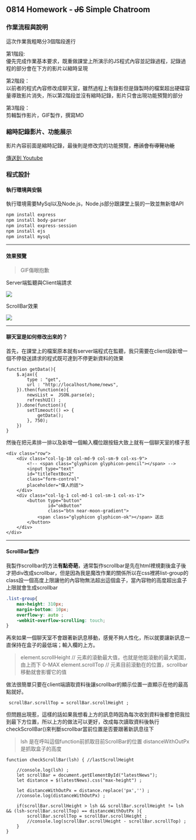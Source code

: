 ## 0814 Homework - ~~JS~~ Simple Chatroom

### 作業流程與說明
這次作業我粗略分3個階段進行

第1階段: <br>
優先完成作業基本要求，既重做課堂上所演示的JS程式內容並記錄過程，記錄過程的部分會在下方的影片以縮時呈現

第2階段：<br>
以前者的程式內容修改成聊天室，雖然過程上有錄影但是錄製時的檔案超出硬碟容量導致影片消失，所以第2階段並沒有縮時記錄，影片只會出現功能預覽的部分

第3階段：<br>
剪輯製作影片，GIF製作，撰寫MD

### 縮時記錄影片、功能展示

影片內容前面是縮時記錄，最後則是修改完的功能預覽，~~應該會有導覽功能~~

<!-- :::info
:mega: 影片有音樂，注意音量！~~應該會有導覽功能~~
::: {%youtube J53VhqsBFL4 %} -->
[傳送到 Youtube](https://youtu.be/J53VhqsBFL4)

### 程式設計

#### 執行環境與安裝
執行環境需要MySql以及Node.js，Node.js部分跟課堂上裝的一致並無新增API

```node.js
npm install express
npm install body-parser
npm install express-session
npm install ejs
npm install mysql
```
---
#### 效果預覽

>GIF傷眼抱歉

Server端監聽與Client端請求

![](https://i.imgur.com/gbxPENY.gif)

ScrollBar效果

![](https://i.imgur.com/m1gsJgb.gif)

---
#### 聊天室是如何修改出來的？
首先，在課堂上的檔案原本就有server端程式在監聽，我只需要在client段新增一個不停發送請求的程式既可達到不停更新資料的效果

```javascript=
function getData(){
    $.ajax({
        type : "get",
        url : "http://localhost/home/news",
    }).then(function(e){
        newsList =  JSON.parse(e);
        refreshUI() ;
    }).done(function(){
        setTimeout(() => {
            getData();
        }, 750);
    })
}
```

然後在把元素排一排以及新增一個輸入欄位跟按鈕大致上就有一個聊天室的樣子惹

```htmlembedded=
<div class="row">
    <div class="col-lg-10 col-md-9 col-sm-9 col-xs-9">
        <!-- <span class="glyphicon glyphicon-pencil"></span> -->
        <input type="text"
        id="titleTextBox2"
        class="form-control"
        placeholder="偉人的話">
    </div>
    <div class="col-lg-1 col-md-1 col-sm-1 col-xs-1">
        <button type="button"
                id="okButton"
                class="btn near-moon-gradient">
            <span class="glyphicon glyphicon-ok"></span> 送出
        </button>
    </div>
</div>
```

---
#### ScrollBar製作

我製作scrollbar的方法**有點奇葩**，通常製作scrollbar是先在html裡規劃後盒子後才把div改成scrollbar，但是因為我是魔改作業的關係所以在css裡將list-group的class設一個高度上限讓他的內容物無法超出這個盒子，當內容物的高度超出盒子上限就會生成scrollbar

```css
.list-group{
    max-height: 310px;
    margin-bottom: 10px;
    overflow-y: auto ;
    -webkit-overflow-scrolling: touch;
}
```

再來如果一個聊天室不會跟著新訊息移動，感覺不夠人性化，所以就要讓新訊息一直保持在盒子的最低端；輸入欄的上方。

> element.scrollHeight // 元素的滾動最大值，也就是他能滾動的最大範圍，由上而下 0-MAX
> element.scrollTop // 元素目前滾動在的位置，scrollbar移動就會影響它的值

做法很簡單只要在client端讀取資料後讓scrollbar的顯示位置一直顯示在他的最高點就好。

```javascript=
 scrollBar.scrollTop = scrollBar.scrollHeight ;
```

但問題出現惹，這樣的話如果我想看上方的訊息時因為每次收到資料後都會把我拉到最下方位置，所以上方的做法可以更好，改成每次讀取資料後執行checkScrollBar()來判斷scrollbar當前位置是否要跟著新訊息往下

> lsh 是在呼叫這個function前抓取目前ScrollBar的位置
> distanceWithOutPx 是抓取盒子的高度
>

```javascript=
function checkScrollBar(lsh) { //lastScrollHeight
        
    //console.log(lsh) ;
    let scrollBar = document.getElementById("latestNews");
    let distance = $(latestNews).css("max-height") ;

    let distanceWithOutPx = distance.replace('px','') ;
    //console.log(distanceWithOutPx) ;

    if(scrollBar.scrollHeight > lsh && scrollBar.scrollHeight != lsh && (lsh-scrollBar.scrollTop) == distanceWithOutPx ){
        scrollBar.scrollTop = scrollBar.scrollHeight ;
        //console.log(scrollBar.scrollHeight - scrollBar.scrollTop) ;
    }
}
```